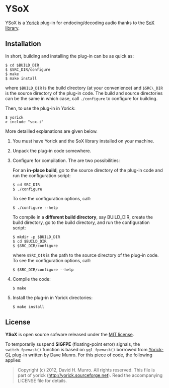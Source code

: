 YSoX
====

YSoX is a [Yorick](http://yorick.github.com/) plug-in for endocing/decoding
audio thanks to the [SoX library](http://sox.sourceforge.net/).

Installation
------------

In short, building and installing the plug-in can be as quick as:
````
$ cd $BUILD_DIR
$ $SRC_DIR/configure
$ make
$ make install
````
where `$BUILD_DIR` is the build directory (at your convenience) and
`$SRC\_DIR` is the source directory of the plug-in code.  The build and
source directories can be the same in which case, call `./configure` to
configure for building.

Then, to use the plug-in in Yorick:
````
$ yorick
> include "sox.i"
````
More detailled explanations are given below.

1. You must have Yorick and the SoX library installed on your machine.

2. Unpack the plug-in code somewhere.

3. Configure for compilation.  The are two possibilities:

   For an **in-place build**, go to the source directory of the plug-in
   code and run the configuration script:
   ````
   $ cd SRC_DIR
   $ ./configure
   ````
   To see the configuration options, call:
   ````
   $ ./configure --help
   ````

   To compile in a **different build directory**, say BUILD_DIR, create the
   build directory, go to the build directory, and run the configuration
   script:
   ````
   $ mkdir -p $BUILD_DIR
   $ cd $BUILD_DIR
   $ $SRC_DIR/configure
   ````
   where `$SRC_DIR` is the path to the source directory of the plug-in
   code. To see the configuration options, call:
   ````
   $ $SRC_DIR/configure --help
   ````

4. Compile the code:
   ````
   $ make
   ````

4. Install the plug-in in Yorick directories:
   ````
   $ make install
   ````


License
-------

**YSoX** is open source sofware released under the [MIT license](LICENSE.md).

To temporarily suspend **SIGFPE** (floating-point error) signals, the
`switch_fpemask()` function is based on `ygl_fpemask()` borrowed from
[Yorick-GL](https://github.com/dhmunro/yorick-gl) plug-in written by Dave
Munro.  For this piece of code, the following applies:

> Copyright (c) 2012, David H. Munro.
> All rights reserved.
> This file is part of yorick (http://yorick.sourceforge.net).
> Read the accompanying LICENSE file for details.
